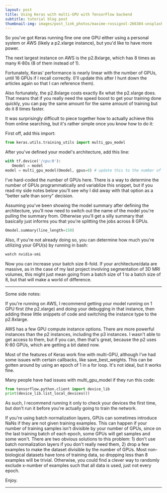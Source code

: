 ```yaml
---
layout: post
title: Using Keras with multi-GPU with TensorFlow backend
subtitle: tutorial blog post
thumbnail-img: images/post_link_photos/maxime-rossignol-266384-unsplash.jpg
---
```


So you've got Keras running fine one one GPU either using a personal system or AWS (likely a p2.xlarge instance), but you'd like to have more power.

The next largest instance on AWS is the p2.8xlarge, which has 8 times as many K-80s (8 of them instead of 1).

Fortunately, Keras' performance is nearly linear with the number of GPUs, until 16 GPUs if I recall correctly. (I'll update this after I hunt down the articles again so that I can reference them).

Also fortunately, the p2.8xlarge costs exactly 8x what the p2.xlarge does. That means that if you really need the speed boost to get your training done quickly, you can pay the same amount for the same amount of training but do it 8 times faster.

It was surprisingly difficult to piece together how to actually achieve this from online searching, but it's rather simple once you know how to do it:

First off, add this import:
```python
from keras.utils.training_utils import multi_gpu_model
```

After you've defined your model's architecture, add this line:
```python
with tf.device('/cpu:0'):
   Omodel = model
model = multi_gpu_model(Omodel, gpus=8) # update this to the number of GPUs you ACTUALLY have; it's 8 for the p2.8xlarge
```
I've hard-coded the number of GPUs here. There is a way to determine the number of GPUs programmatically and variablize this snippet, but if you read my side notes below you'll see why I did away with that option as a "better safe than sorry" decision.

Assuming you've been showing the model summary after defining the architecture, you'll now need to switch out the name of the model you're pulling the summary from. Otherwise you'll get a silly summary that basically just informs you that you're splitting the jobs across 8 GPUs.
```python
Omodel.summary(line_length=150)
```

Also, if you're not already doing so, you can determine how much you're utilizing your GPU(s) by running in bash:
```bash
watch nvidia-smi
```

Now you can increase your batch size 8-fold. If your architecture/data are massive, as in the case of my last project involving segmentation of 3D MRI volumes, this might just mean going from a batch size of 1 to a batch size of 8, but that will make a world of difference.

----

Some side notes:

If you're running on AWS, I recommend getting your model running on 1 GPU first (the p2.xlarge) and doing your debugging in that instance, then adding these little snippets of code and switching the instance type to the p2.8xlarge.

AWS has a few GPU compute instance options. There are more powerful instances than the p2 instances, including the p3 instances. I wasn't able to get access to them, but if you can, then that's great, because the p2 uses K-80 GPUs, which are getting a bit dated now.

Most of the features of Keras work fine with multi-GPU, although I've had some issues with certain callbacks, like save_best_weights. This can be gotten around by using an epoch of 1 in a for loop. It's not ideal, but it works fine.

Many people have had issues with multi_gpu_model if they run this code:

```python
from tensorflow.python.client import device_lib
print(device_lib.list_local_devices())
```
As such, I recommend running it only to check your devices the first time, but don't run it before you're actually going to train the network.

If you're using batch normalization layers, GPUs can sometimes introduce NaNs if they are not given training examples. This can happen if your number of training samples isn't divisible by your number of GPUs, since on the last training batch of each epoch, some GPUs will get samples and some won't. There are two obvious solutions to this problem: 1) don't use batch normalization layers if you don't really need them, 2) drop a few examples to make the dataset divisible by the number of GPUs. Most non-biological datasets have tons of training data, so dropping less than 8 examples will be trivial. Otherwise, you could find a clever way to randomly exclude x-number of examples such that all data is used, just not every epoch.

Enjoy.

----    
